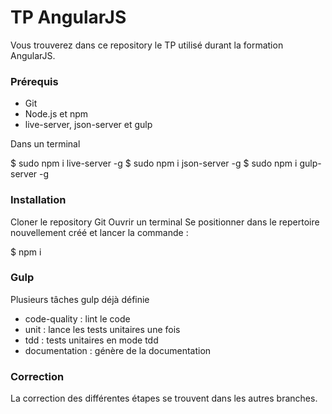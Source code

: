 # TP AngularJS

Vous trouverez dans ce repository le TP utilisé durant la formation AngularJS.

### Prérequis

* Git
* Node.js et npm
* live-server, json-server et gulp

Dans un terminal

$ sudo npm i live-server -g
$ sudo npm i json-server -g
$ sudo npm i gulp-server -g


### Installation

Cloner le repository Git
Ouvrir un terminal
Se positionner dans le repertoire nouvellement créé et lancer la commande :

$ npm i


### Gulp

Plusieurs tâches gulp déjà définie

* code-quality : lint le code
* unit : lance les tests unitaires une fois
* tdd : tests unitaires en mode tdd
* documentation : génère de la documentation


### Correction

La correction des différentes étapes se trouvent dans les autres branches.
